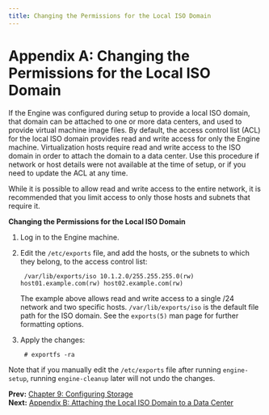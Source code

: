 ```yaml
---
title: Changing the Permissions for the Local ISO Domain
---
```


# Appendix A: Changing the Permissions for the Local ISO Domain

If the Engine was configured during setup to provide a local ISO domain, that domain can be attached to one or more data centers, and used to provide virtual machine image files. By default, the access control list (ACL) for the local ISO domain provides read and write access for only the Engine machine. Virtualization hosts require read and write access to the ISO domain in order to attach the domain to a data center. Use this procedure if network or host details were not available at the time of setup, or if you need to update the ACL at any time.

While it is possible to allow read and write access to the entire network, it is recommended that you limit access to only those hosts and subnets that require it.

**Changing the Permissions for the Local ISO Domain**

1. Log in to the Engine machine.

2. Edit the `/etc/exports` file, and add the hosts, or the subnets to which they belong, to the access control list:

        /var/lib/exports/iso 10.1.2.0/255.255.255.0(rw) host01.example.com(rw) host02.example.com(rw)

    The example above allows read and write access to a single /24 network and two specific hosts. `/var/lib/exports/iso` is the default file path for the ISO domain. See the `exports(5)` man page for further formatting options.

3. Apply the changes:

        # exportfs -ra

Note that if you manually edit the `/etc/exports` file after running `engine-setup`, running `engine-cleanup` later will not undo the changes.

**Prev:** [Chapter 9: Configuring Storage](../chap-Configuring_Storage) <br>
**Next:** [Appendix B: Attaching the Local ISO Domain to a Data Center](../appe-Attaching_the_Local_ISO_Domain_to_a_Data_Center)
